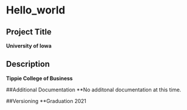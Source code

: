 # Hello_world

## Project Title
**University of Iowa**

## Description
**Tippie College of Business**


##Additional Documentation
**No additonal documentation at this time.

##Versioning
**Graduation 2021
